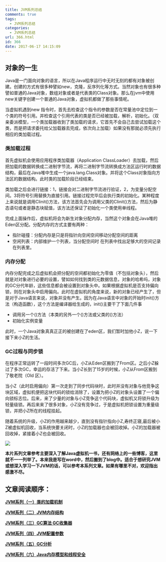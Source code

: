 ```yaml
---
title: JVM系列总结
comments: true
tags:
  - JVM系列总结
categories:
  - JVM系列总结
url: 366.html
id: 366
date: 2017-06-17 14:15:09
---
```


**对象的一生**
---------

Java是一门面向对象的语言，所以在Java程序运行中无时无刻的都有对象被创建。创建的方式有很多种譬如new，克隆，反序列化等方式。当然对象也有很多种譬如普通的Java对象，数组对象或者是代表类的Class对象。那么在jvm中使用new关键字创建一个普通的Java对象，虚拟机都做了那些事情呢。

当虚拟机遇到new 指令时，首先去检查这个指令的参数是否在常量池中定位到一个类的符号引用。并检查这个引用代表的类是否已经被加载，解析，初始化。（双亲委派模型，一个类加载器收到了类加载的请求，它首先不会自己去尝试加载这个类，而是把请求委托给父加载器去完成，依次向上加载）如果没有那就必须先执行相应的类加载过程。

### **类加载过程**

首先虚拟机会使用应用程序类加载器（Application ClassLoader）去加载，然后把加载的数据转换成二进制字节流，再将二进制字节流转换成方法区运行时的数据结构，最后在Java堆中生成一个java.lang.Class对象。并将这个Class对象指向方法区的数据结构。此时类的加载阶段已经结束。

类加载之后会进行链接：1，链接会对二进制字节流进行验证，2，为变量分配空间。3将符号引用替换为直接引用。链接过程完毕后会执行类的初始化。某种程度上来说就是调用Clinit()方法，该方法首先会为调用父类的Clinit()方法，然后为静态语句或者是静态块赋值，该方法还保证了初始化一个类使用单线程。

完成上面操作后，虚拟机将会为新生对象分配内存，当然这个对象会在Java堆的Eden区分配。分配内存的方式主要有两种：

*   指针碰撞：分配内存是只是将指针向空闲空间移动分配空间的距离
*   空闲列表：内部维护一个列表，当分配空间时 在列表中找出足够大的空间记录在列表里。

### **内存分配**

内存分配完成之后虚拟机会把分配的空间都初始化为零值（不包括对象头），然后就是对对象进行必要的设置，譬如如何找到类的元数据信息，对象的哈希吗，对象的GC分代年龄，这些信息都会被设置到对象头中。如果根据虚拟机是否支持偏向锁，则在对象头中启用偏向。此时在虚拟机的角度来说，新的对象已经产生了，但是对于Java语言来说，对象并没有产生。因为在Java语言中对象的开始时init()方法（构造函数），这个方法是编译器给生成的，init()主要干了下面几件事

*   调用另一个<init>()方法（本类的另外一个<init>()方法或父类的<init>()方法）
*   初始化实例变量

此时，一个Java对象真真正正的被创建在了eden区，我们暂时加他小Z，说一下接下来小Z的生活。

### **GC过程与同步锁**

在程序正常运转了一段时间多次GC后，小Z从Eden区搬到了From区。之后小Z躲过了多次GC，幸运的存活了下来。当小Z长到了15岁的时候，小Z从From区搬到了敬老院（Old 区）。

当小Z（此时启用偏向）第一次走到了同步代码块时，此时并没有对象与他竞争这块区域，虚拟机便把这块代码的锁给消除了，设置为把小Z的对象头设置了一个偏向锁标志位。后来，来了少量的对象与小Z竞争这个代码块，虚拟机又将锁升级为轻量级锁。再后来来了很多对象，小Z没有竞争过，于是虚拟机把锁设置为重量级锁，并把小Z所在的线程挂起。

随着系统的升级，小Z的作用越来越少，直到没有指针指向小Z,寿终正寝,最后被小Z被虚拟机回收，当系统快要关闭时，小Z的加载器也会被回收掉。小Z的加载器被回收掉，紧接着小Z也会被回收。

![](http://www.zzcode.cn/wp-content/uploads/2017/06/820406-20160424163618101-624122079.jpg)

**本片系列文章参考主要深入了解Java虚拟机一书，还有网络上的一些博客，这里就不一一列举了。本来我是写在word中，然后搬到了blog中。适合于想研究JVM或想深入学习一下JVM的话，可以参考本系列文章。如果有哪里不对，欢迎指出感激不尽。**

**文章阅读顺序**：
-----------

[**JVM系列（一）类的加载机制**](http://www.zzcode.cn/jvm/thread-203.html)

[**JVM系列（二）JVM内存结构​**](http://www.zzcode.cn/jvm/thread-232.html)

[**JVM系列（三）GC算法 GC收集器​**](http://www.zzcode.cn/jvm/thread-239.html)

[**JVM系列（四）JVM配置参数​**](http://www.zzcode.cn/jvm/thread-256.html)

**[JVM系列（五）GC分析](http://www.zzcode.cn/jvm/thread-266.html)**

**[JVM系列（六）Java内存模型和线程安全](http://www.zzcode.cn/jvm/thread-331.html)**